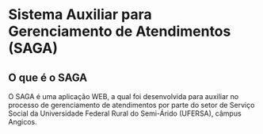 <h1>Sistema Auxiliar para Gerenciamento de Atendimentos (SAGA)</h1>
<h2>O que é o SAGA</h2>
<p>O SAGA é uma aplicação WEB, a qual foi desenvolvida para auxiliar no processo de gerenciamento de atendimentos por parte do setor de Serviço Social da Universidade Federal Rural do Semi-Árido (UFERSA), câmpus Angicos.</p>
